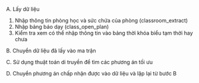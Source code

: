 A. Lấy dữ liệu

1. Nhập thông tin phòng học và sức chứa của phòng (classroom_extract)
2. Nhập bảng báo dạy (class_open_plan)
3. Kiểm tra xem có thể nhập thông tin vào bảng thời khóa biểu tạm thời hay chưa

B. Chuyển dữ liệu đã lấy vào ma trận


C. Sử dụng thuật toán di truyền để tìm các phương án tối ưu


D. Chuyển phương án chấp nhận được vào dữ liệu và lặp lại từ bước B


